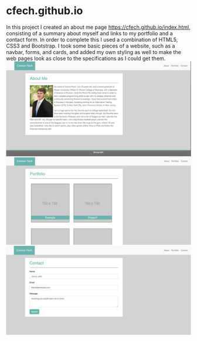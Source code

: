 # cfech.github.io
In this project I created an about me page https://cfech.github.io/index.html, consisting of a summary about myself and links to my portfolio and a contact form.
In order to complete this I used a combination of HTML5, CSS3 and Bootstrap. I took some basic pieces of a website, such as a navbar, forms, and cards, and added my own styling as well to make the web pages look as close to the specifications as I could get them. 
![About Me Page ](assets/aboutme1.png)
![Portfolio Page](assets/portfolio.png)
![Conatact Page](assets/contact.png)
